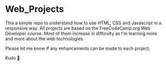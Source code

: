 # Web_Projects

This a simple repo to understand how to use HTML, CSS and Javascript in a responsive way.
All projects are based on the FreeCodeCamp.org Web Developer course.
Most of them increase in difficulty as I'm learning more and more about the web technologies.

Please let me know if any enhancements can be made to each project.

Kudo 🕺
